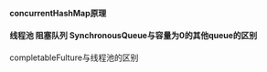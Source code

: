 #### concurrentHashMap原理



#### 线程池 阻塞队列 SynchronousQueue与容量为0的其他queue的区别

completableFulture与线程池的区别





